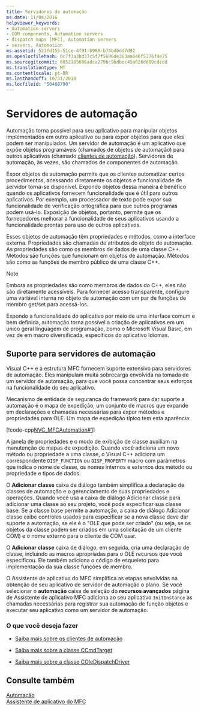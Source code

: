 ```yaml
---
title: Servidores de automação
ms.date: 11/04/2016
helpviewer_keywords:
- Automation servers
- COM components, Automation servers
- dispatch maps [MFC], Automation servers
- servers, Automation
ms.assetid: 523fd155-51ce-4f91-b986-b74bdbdd7d92
ms.openlocfilehash: 0c7f3a3bd37c5f7f5696de363aa646f5376f4e75
ms.sourcegitcommit: 6052185696adca270bc9bdbec45a626dd89cdcdd
ms.translationtype: MT
ms.contentlocale: pt-BR
ms.lasthandoff: 10/31/2018
ms.locfileid: "50468790"
---
```

# <a name="automation-servers"></a>Servidores de automação

Automação torna possível para seu aplicativo para manipular objetos implementados em outro aplicativo ou para expor objetos para que eles podem ser manipulados. Um servidor de automação é um aplicativo que expõe objetos programáveis (chamados de objetos de automação) para outros aplicativos (chamado [clientes de automação](../mfc/automation-clients.md)). Servidores de automação, às vezes, são chamados de componentes de automação.

Expor objetos de automação permite que os clientes automatizar certos procedimentos, acessando diretamente os objetos e funcionalidade de servidor torna-se disponível. Expondo objetos dessa maneira é benéfico quando os aplicativos fornecem funcionalidade que é útil para outros aplicativos. Por exemplo, um processador de texto pode expor sua funcionalidade de verificação ortográfica para que outros programas podem usá-lo. Exposição de objetos, portanto, permite que os fornecedores melhorar a funcionalidade de seus aplicativos usando a funcionalidade prontas para uso de outros aplicativos.

Esses objetos de automação têm propriedades e métodos, como a interface externa. Propriedades são chamadas de atributos do objeto de automação. As propriedades são como os membros de dados de uma classe C++. Métodos são funções que funcionam em objetos de automação. Métodos são como as funções de membro público de uma classe C++.

> [!NOTE]
>  Embora as propriedades são como membros de dados do C++, eles não são diretamente acessíveis. Para fornecer acesso transparente, configure uma variável interna no objeto de automação com um par de funções de membro get/set para acessá-los.

Expondo a funcionalidade do aplicativo por meio de uma interface comum e bem definida, automação torna possível a criação de aplicativos em um único geral linguagem de programação, como o Microsoft Visual Basic, em vez de em macro diversificada, específicos do aplicativo Idiomas.

##  <a name="_core_support_for_automation_servers"></a> Suporte para servidores de automação

Visual C++ e a estrutura MFC fornecem suporte extensivo para servidores de automação. Eles manipulam muita sobrecarga envolvida na tomada de um servidor de automação, para que você possa concentrar seus esforços na funcionalidade do seu aplicativo.

Mecanismo de entidade de segurança do framework para dar suporte a automação é o mapa de expedição, um conjunto de macros que expande em declarações e chamadas necessárias para expor métodos e propriedades para OLE. Um mapa de expedição típico tem esta aparência:

[!code-cpp[NVC_MFCAutomation#1](../mfc/codesnippet/cpp/automation-servers_1.cpp)]

A janela de propriedades e o modo de exibição de classe auxiliam na manutenção de mapas de expedição. Quando você adiciona um novo método ou propriedade a uma classe, o Visual C++ adiciona um correspondente `DISP_FUNCTION` ou `DISP_PROPERTY` macro com parâmetros que indica o nome de classe, os nomes internos e externos dos método ou propriedade e tipos de dados.

O **Adicionar classe** caixa de diálogo também simplifica a declaração de classes de automação e o gerenciamento de suas propriedades e operações. Quando você usa a caixa de diálogo Adicionar classe para adicionar uma classe ao seu projeto, você pode especificar sua classe base. Se a classe base permite a automação, a caixa de diálogo Adicionar classe exibe controles usados para especificar se a nova classe deve dar suporte a automação, se ele é o "OLE que pode ser criado" (ou seja, se os objetos da classe podem ser criados em uma solicitação de um cliente COM) e o nome externo para o cliente de COM usar.

O **Adicionar classe** caixa de diálogo, em seguida, cria uma declaração de classe, incluindo as macros apropriadas para o OLE recursos que você especificou. Ele também adiciona o código de esqueleto para implementação da sua classe funções de membro.

O Assistente de aplicativo do MFC simplifica as etapas envolvidas na obtenção de seu aplicativo de servidor de automação o plano. Se você selecionar o **automação** caixa de seleção do **recursos avançados** página de Assistente de aplicativo MFC adiciona ao seu aplicativo `InitInstance` as chamadas necessárias para registrar sua automação de função objetos e executar seu aplicativo como um servidor de automação.

### <a name="what-do-you-want-to-do"></a>O que você deseja fazer

- [Saiba mais sobre os clientes de automação](../mfc/automation-clients.md)

- [Saiba mais sobre a classe CCmdTarget](../mfc/reference/ccmdtarget-class.md)

- [Saiba mais sobre a classe COleDispatchDriver](../mfc/reference/coledispatchdriver-class.md)

## <a name="see-also"></a>Consulte também

[Automação](../mfc/automation.md)<br/>
[Assistente de aplicativo do MFC](../mfc/reference/mfc-application-wizard.md)

